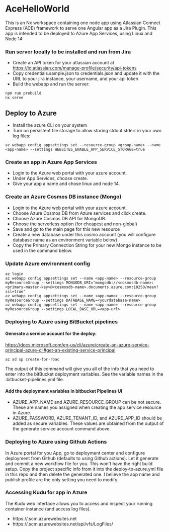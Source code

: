 # AceHelloWorld

This is an Nx workspace containing one node app using Atlassian Connect Express (ACE) framework to serve one Angular app as a Jira Plugin.
This app is intended to be deployed to Azure App Services, using Linux and Node 14

### Run server locally to be installed and run from Jira

- Create an API token for your atlassian account at https://id.atlassian.com/manage-profile/security/api-tokens
- Copy credentials.sample.json to credentials.json and update it with the URL to your jira instance, your username, and your api token
- Build the webapp and run the server:

```
npm run prebuild
nx serve
```

## Deploy to Azure

- Install the azure CLI on your system
- Turn on persistent file storage to allow storing stdout stderr in your own log files:

```
az webapp config appsettings set --resource-group <group-name> --name <app-name> --settings WEBSITES_ENABLE_APP_SERVICE_STORAGE=true
```

### Create an app in Azure App Services

- Login to the Azure web portal with your azure account.
- Under App Services, choose create.
- Give your app a name and chose linux and node 14.

### Create an Azure Cosmos DB instance (Mongo)

- Login to the Azure web portal with your azure account.
- Choose Azure Cosmos DB from Azure services and click create.
- Choose Azure Cosmos DB API for MongoDB.
- Choose the serverless option (for cheapest and non-global)
- Save and go to the main page for this new resource
- Create a new database under this cosmo account (you will configure database name as an environment variable below)
- Copy the Primary Connection String for your new Mongo instance to be used in the command below.

### Update Azure environment config

```
az login
az webapp config appsettings set --name <app-name> --resource-group myResourceGroup --settings MONGODB_URI="mongodb://<cosmosdb-name>:<primary-master-key>@<cosmosdb-name>.documents.azure.com:10250/mean?ssl=true"
az webapp config appsettings set --name <app-name> --resource-group myResourceGroup --settings DATABASE_NAME=<yourdatabase-name>
az webapp config appsettings set --name <app-name> --resource-group myResourceGroup --settings LOCAL_BASE_URL=<app-url>
```

### Deploying to Azure using BitBucket pipelines

#### Generate a service account for the deploy:

https://docs.microsoft.com/en-us/cli/azure/create-an-azure-service-principal-azure-cli#get-an-existing-service-principal

```
az ad sp create-for-rbac
```

The output of this command will give you all of the info that you need to enter into the bitBucket deployment variables. See the variable names in the .bitbucket-pipelines.yml file.

#### Add the deployment variables in bitbucket Pipelines UI

- AZURE_APP_NAME and AZURE_RESOURCE_GROUP can be not secure. These are names you assigned when creating the app service resource in Azure.
- AZURE_PASSWORD, AZURE_TENANT_ID, and AZURE_APP_ID should be added as secure variables. These values are obtained from the output of the generate service account command above.

### Deploying to Azure using Github Actions

In Azure portal for you App, go to deployment center and configure deployment from Github (defaults to using Github actions).
Let it generate and commit a new workflow file for you. This won't have the right build setup. Copy the project specific info from it into the deploy-to-azure.yml file in this repo and then delete the generated one. I believe the app name and publish profile are the only setting you need to modify.

### Accessing Kudu for app in Azure

The Kudu web interface allows you to access and inspect your running container instance (and access log files).

- https://<app-name>.scm.azurewebsites.net
- https://<app-name>.scm.azurewebsites.net/api/vfs/LogFiles/
